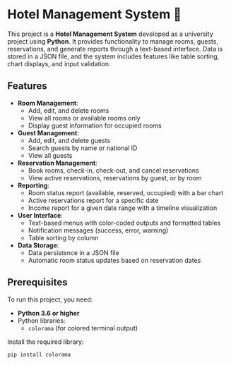 # Hotel Management System 🏨

This project is a **Hotel Management System** developed as a university project using **Python**. It provides functionality to manage rooms, guests, reservations, and generate reports through a text-based interface. Data is stored in a JSON file, and the system includes features like table sorting, chart displays, and input validation.

## Features
- **Room Management**:
  - Add, edit, and delete rooms
  - View all rooms or available rooms only
  - Display guest information for occupied rooms
- **Guest Management**:
  - Add, edit, and delete guests
  - Search guests by name or national ID
  - View all guests
- **Reservation Management**:
  - Book rooms, check-in, check-out, and cancel reservations
  - View active reservations, reservations by guest, or by room
- **Reporting**:
  - Room status report (available, reserved, occupied) with a bar chart
  - Active reservations report for a specific date
  - Income report for a given date range with a timeline visualization
- **User Interface**:
  - Text-based menus with color-coded outputs and formatted tables
  - Notification messages (success, error, warning)
  - Table sorting by column
- **Data Storage**:
  - Data persistence in a JSON file
  - Automatic room status updates based on reservation dates

## Prerequisites
To run this project, you need:
- **Python 3.6 or higher**
- Python libraries:
  - `colorama` (for colored terminal output)

Install the required library:
```bash
pip install colorama

